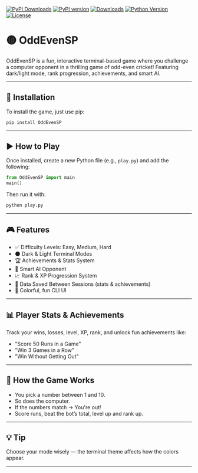 [![PyPI Downloads](https://static.pepy.tech/badge/oddeven-sp)](https://pepy.tech/projects/oddeven-sp)
[![PyPI version](https://img.shields.io/pypi/v/OddEvenSP.svg)](https://pypi.org/project/OddEvenSP/)
[![Downloads](https://img.shields.io/pypi/dm/OddEvenSP.svg)](https://pypi.org/project/OddEvenSP/)
[![Python Version](https://img.shields.io/pypi/pyversions/OddEvenSP.svg)](https://pypi.org/project/OddEvenSP/)
[![License](https://img.shields.io/github/license/your-username/OddEvenSP)](https://github.com/your-username/OddEvenSP/blob/main/LICENSE)

# 🟡 OddEvenSP

OddEvenSP is a fun, interactive terminal-based game where you challenge a computer opponent in a thrilling game of odd-even cricket! Featuring dark/light mode, rank progression, achievements, and smart AI.

---

## 🚀 Installation

To install the game, just use pip:

```bash
pip install OddEvenSP
```

---

## ▶️ How to Play

Once installed, create a new Python file (e.g., `play.py`) and add the following:

```python
from OddEvenSP import main
main()
```

Then run it with:

```bash
python play.py
```

---

## 🎮 Features

- ✅ Difficulty Levels: Easy, Medium, Hard
- 🌑 Dark & Light Terminal Modes
- 🏆 Achievements & Stats System
- 🧠 Smart AI Opponent
- 📈 Rank & XP Progression System
- 📝 Data Saved Between Sessions (stats & achievements)
- 🎨 Colorful, fun CLI UI

---

## 📊 Player Stats & Achievements

Track your wins, losses, level, XP, rank, and unlock fun achievements like:

- "Score 50 Runs in a Game"
- "Win 3 Games in a Row"
- "Win Without Getting Out"

---

## 🧠 How the Game Works

- You pick a number between 1 and 10.
- So does the computer.
- If the numbers match → You're out!
- Score runs, beat the bot’s total, level up and rank up.

---

## 💡 Tip

Choose your mode wisely — the terminal theme affects how the colors appear.

---



